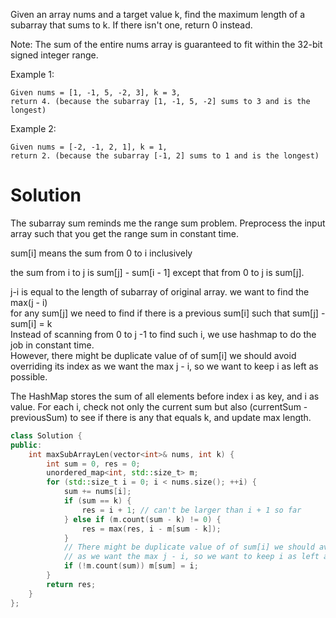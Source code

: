 Given an array nums and a target value k, find the maximum length of a subarray that sums to k. If there isn't one, return 0 instead.

Note:
The sum of the entire nums array is guaranteed to fit within the 32-bit signed integer range.

Example 1:

```
Given nums = [1, -1, 5, -2, 3], k = 3,
return 4. (because the subarray [1, -1, 5, -2] sums to 3 and is the longest)
```

Example 2:

```
Given nums = [-2, -1, 2, 1], k = 1,
return 2. (because the subarray [-1, 2] sums to 1 and is the longest)
```

# Solution

The subarray sum reminds me the range sum problem. Preprocess the input array such that you get the range sum in constant time.

sum[i] means the sum from 0 to i inclusively  

the sum from i to j is sum[j] - sum[i - 1] except that from 0 to j is sum[j].

j-i is equal to the length of subarray of original array. we want to find the max(j - i)   
for any sum[j] we need to find if there is a previous sum[i] such that sum[j] - sum[i] = k  
Instead of scanning from 0 to j -1 to find such i, we use hashmap to do the job in constant time.  
However, there might be duplicate value of of sum[i] we should avoid overriding its index as we want the max j - i, so we want to keep i as left as possible.  

The HashMap stores the sum of all elements before index i as key, and i as value. For each i, check not only the current sum but also (currentSum - previousSum) to see if there is any that equals k, and update max length.

```cpp
class Solution {
public:
    int maxSubArrayLen(vector<int>& nums, int k) {
        int sum = 0, res = 0;
        unordered_map<int, std::size_t> m;
        for (std::size_t i = 0; i < nums.size(); ++i) {
            sum += nums[i];
            if (sum == k) {
                res = i + 1; // can't be larger than i + 1 so far
            } else if (m.count(sum - k) != 0) {
                res = max(res, i - m[sum - k]);
            }
            // There might be duplicate value of of sum[i] we should avoid overriding its index
            // as we want the max j - i, so we want to keep i as left as possible. 
            if (!m.count(sum)) m[sum] = i;
        }
        return res;
    }
};
```
